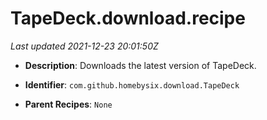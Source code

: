 # TapeDeck.download.recipe

_Last updated 2021-12-23 20:01:50Z_

- **Description**: Downloads the latest version of TapeDeck.

- **Identifier**: `com.github.homebysix.download.TapeDeck`

- **Parent Recipes**: `None`
